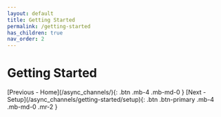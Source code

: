 ```yaml
---
layout: default
title: Getting Started
permalink: /getting-started
has_children: true
nav_order: 2
---
```


# Getting Started

<span class="d-flex flex-justify-between">
[Previous - Home](/async_channels/){: .btn .mb-4 .mb-md-0 }
[Next - Setup](/async_channels/getting-started/setup){: .btn .btn-primary .mb-4 .mb-md-0 .mr-2 }
</span>